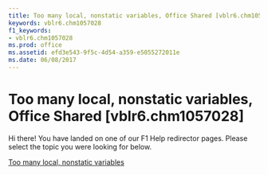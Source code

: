 ```yaml
---
title: Too many local, nonstatic variables, Office Shared [vblr6.chm1057028]
keywords: vblr6.chm1057028
f1_keywords:
- vblr6.chm1057028
ms.prod: office
ms.assetid: efd3e543-9f5c-4d54-a359-e5055272011e
ms.date: 06/08/2017
---
```



# Too many local, nonstatic variables, Office Shared [vblr6.chm1057028]

Hi there! You have landed on one of our F1 Help redirector pages. Please select the topic you were looking for below.

[Too many local, nonstatic variables](http://msdn.microsoft.com/library/009374ba-1cf5-e4dc-f487-1865bf79de2e%28Office.15%29.aspx)

